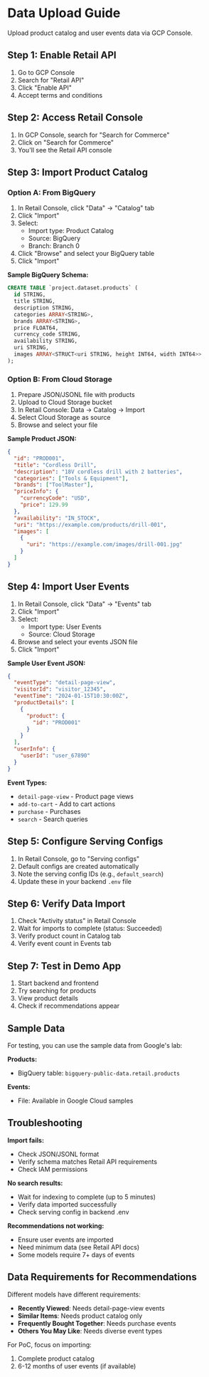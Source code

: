 # Data Upload Guide

Upload product catalog and user events data via GCP Console.

## Step 1: Enable Retail API

1. Go to GCP Console
2. Search for "Retail API"
3. Click "Enable API"
4. Accept terms and conditions

## Step 2: Access Retail Console

1. In GCP Console, search for "Search for Commerce"
2. Click on "Search for Commerce"
3. You'll see the Retail API console

## Step 3: Import Product Catalog

### Option A: From BigQuery

1. In Retail Console, click "Data" → "Catalog" tab
2. Click "Import"
3. Select:
   - Import type: Product Catalog
   - Source: BigQuery
   - Branch: Branch 0
4. Click "Browse" and select your BigQuery table
5. Click "Import"

**Sample BigQuery Schema:**
```sql
CREATE TABLE `project.dataset.products` (
  id STRING,
  title STRING,
  description STRING,
  categories ARRAY<STRING>,
  brands ARRAY<STRING>,
  price FLOAT64,
  currency_code STRING,
  availability STRING,
  uri STRING,
  images ARRAY<STRUCT<uri STRING, height INT64, width INT64>>
);
```

### Option B: From Cloud Storage

1. Prepare JSON/JSONL file with products
2. Upload to Cloud Storage bucket
3. In Retail Console: Data → Catalog → Import
4. Select Cloud Storage as source
5. Browse and select your file

**Sample Product JSON:**
```json
{
  "id": "PROD001",
  "title": "Cordless Drill",
  "description": "18V cordless drill with 2 batteries",
  "categories": ["Tools & Equipment"],
  "brands": ["ToolMaster"],
  "priceInfo": {
    "currencyCode": "USD",
    "price": 129.99
  },
  "availability": "IN_STOCK",
  "uri": "https://example.com/products/drill-001",
  "images": [
    {
      "uri": "https://example.com/images/drill-001.jpg"
    }
  ]
}
```

## Step 4: Import User Events

1. In Retail Console, click "Data" → "Events" tab
2. Click "Import"
3. Select:
   - Import type: User Events
   - Source: Cloud Storage
4. Browse and select your events JSON file
5. Click "Import"

**Sample User Event JSON:**
```json
{
  "eventType": "detail-page-view",
  "visitorId": "visitor_12345",
  "eventTime": "2024-01-15T10:30:00Z",
  "productDetails": [
    {
      "product": {
        "id": "PROD001"
      }
    }
  ],
  "userInfo": {
    "userId": "user_67890"
  }
}
```

**Event Types:**
- `detail-page-view` - Product page views
- `add-to-cart` - Add to cart actions
- `purchase` - Purchases
- `search` - Search queries

## Step 5: Configure Serving Configs

1. In Retail Console, go to "Serving configs"
2. Default configs are created automatically
3. Note the serving config IDs (e.g., `default_search`)
4. Update these in your backend `.env` file

## Step 6: Verify Data Import

1. Check "Activity status" in Retail Console
2. Wait for imports to complete (status: Succeeded)
3. Verify product count in Catalog tab
4. Verify event count in Events tab

## Step 7: Test in Demo App

1. Start backend and frontend
2. Try searching for products
3. View product details
4. Check if recommendations appear

## Sample Data

For testing, you can use the sample data from Google's lab:

**Products:**
- BigQuery table: `bigquery-public-data.retail.products`

**Events:**
- File: Available in Google Cloud samples

## Troubleshooting

**Import fails:**
- Check JSON/JSONL format
- Verify schema matches Retail API requirements
- Check IAM permissions

**No search results:**
- Wait for indexing to complete (up to 5 minutes)
- Verify data imported successfully
- Check serving config in backend .env

**Recommendations not working:**
- Ensure user events are imported
- Need minimum data (see Retail API docs)
- Some models require 7+ days of events

## Data Requirements for Recommendations

Different models have different requirements:

- **Recently Viewed**: Needs detail-page-view events
- **Similar Items**: Needs product catalog only
- **Frequently Bought Together**: Needs purchase events
- **Others You May Like**: Needs diverse event types

For PoC, focus on importing:
1. Complete product catalog
2. 6-12 months of user events (if available)
